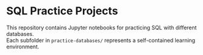 # SQL Practice Projects

This repository contains Jupyter notebooks for practicing SQL with different databases.  
Each subfolder in `practice-databases/` represents a self-contained learning environment.
